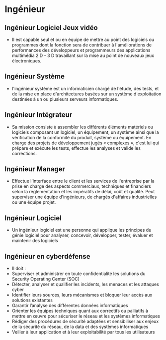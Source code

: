 # Ingénieur #
## Ingénieur Logiciel Jeux vidéo ##
* Il est capable seul et ou en équipe de mettre au point des logiciels ou programmes dont la fonction sera de contribuer à l'améliorations de performances des développeurs et programmeurs des applications multimédia 2 D - 3 D travaillant sur la mise au point de nouveaux jeux électroniques.
## Ingénieur Système ##
* l'ingénieur système est un informaticien chargé de l'étude, des tests, et de la mise en place d'architectures basées sur un système d'exploitation destinées à un ou plusieurs serveurs informatiques.
## Ingénieur Intégrateur ##
* Sa mission consiste à assembler les différents éléments matériels ou logiciels composant un logiciel, un équipement, un système ainsi que la vérification de la conformité du produit, système ou équipement. En charge des projets de développement jugés « complexes », c'est lui qui prépare et exécute les tests, effectue les analyses et valide les corrections.
## Ingénieur Manager ##
* Effectue l'interface entre le client et les services de l'entreprise par la prise en charge des aspects commerciaux, techniques et financiers selon la réglementation et les impératifs de délai, coût et qualité. Peut superviser une équipe d'ingénieurs, de chargés d'affaires industrielles ou une équipe projet.
## Ingénieur Logiciel ##
* Un ingénieur logiciel est une personne qui applique les principes du génie logiciel pour analyser, concevoir, développer, tester, évaluer et maintenir des logiciels
## Ingénieur en cyberdéfense ##
* Il doit :
* Superviser et administrer en toute confidentialité les solutions du Security Operating Center (SOC)
* Détecter, analyser et qualifier les incidents, les menaces et les attaques cyber
* Identifier leurs sources, leurs mécanismes et bloquer leur accès aux solutions existantes
* Garantir l’analyse des différentes données informatiques
* Orienter les équipes techniques quant aux correctifs ou palliatifs à mettre en œuvre pour sécuriser le réseau et les systèmes informatiques
* Rédiger des procédures de sécurité adaptées et sensibiliser aux enjeux de la sécurité du réseau, de la data et des systèmes informatiques
* Veiller à leur application et à leur exploitabilité par tous les utilisateurs
